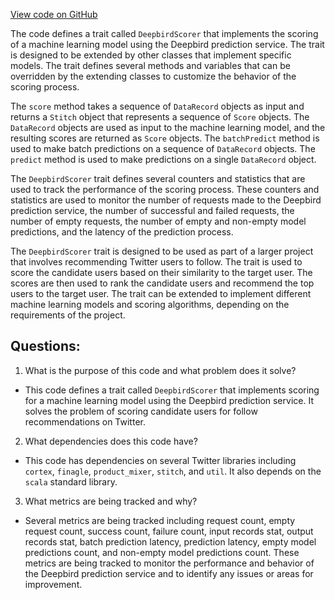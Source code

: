 [View code on GitHub](https://github.com/misbahsy/the-algorithm/follow-recommendations-service/common/src/main/scala/com/twitter/follow_recommendations/common/rankers/ml_ranker/scoring/DeepbirdScorer.scala)

The code defines a trait called `DeepbirdScorer` that implements the scoring of a machine learning model using the Deepbird prediction service. The trait is designed to be extended by other classes that implement specific models. The trait defines several methods and variables that can be overridden by the extending classes to customize the behavior of the scoring process.

The `score` method takes a sequence of `DataRecord` objects as input and returns a `Stitch` object that represents a sequence of `Score` objects. The `DataRecord` objects are used as input to the machine learning model, and the resulting scores are returned as `Score` objects. The `batchPredict` method is used to make batch predictions on a sequence of `DataRecord` objects. The `predict` method is used to make predictions on a single `DataRecord` object.

The `DeepbirdScorer` trait defines several counters and statistics that are used to track the performance of the scoring process. These counters and statistics are used to monitor the number of requests made to the Deepbird prediction service, the number of successful and failed requests, the number of empty requests, the number of empty and non-empty model predictions, and the latency of the prediction process.

The `DeepbirdScorer` trait is designed to be used as part of a larger project that involves recommending Twitter users to follow. The trait is used to score the candidate users based on their similarity to the target user. The scores are then used to rank the candidate users and recommend the top users to the target user. The trait can be extended to implement different machine learning models and scoring algorithms, depending on the requirements of the project.
## Questions: 
 1. What is the purpose of this code and what problem does it solve?
- This code defines a trait called `DeepbirdScorer` that implements scoring for a machine learning model using the Deepbird prediction service. It solves the problem of scoring candidate users for follow recommendations on Twitter.

2. What dependencies does this code have?
- This code has dependencies on several Twitter libraries including `cortex`, `finagle`, `product_mixer`, `stitch`, and `util`. It also depends on the `scala` standard library.

3. What metrics are being tracked and why?
- Several metrics are being tracked including request count, empty request count, success count, failure count, input records stat, output records stat, batch prediction latency, prediction latency, empty model predictions count, and non-empty model predictions count. These metrics are being tracked to monitor the performance and behavior of the Deepbird prediction service and to identify any issues or areas for improvement.